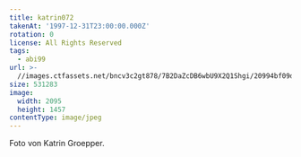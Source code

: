 ```yaml
---
title: katrin072
takenAt: '1997-12-31T23:00:00.000Z'
rotation: 0
license: All Rights Reserved
tags:
  - abi99
url: >-
  //images.ctfassets.net/bncv3c2gt878/7B2DaZcDB6wbU9X2Q1Shgi/20994bf09d87210dc7fa76a9d9ed4892/katrin072_14689079394_o
size: 531283
image:
  width: 2095
  height: 1457
contentType: image/jpeg
---
```


Foto von Katrin Groepper.